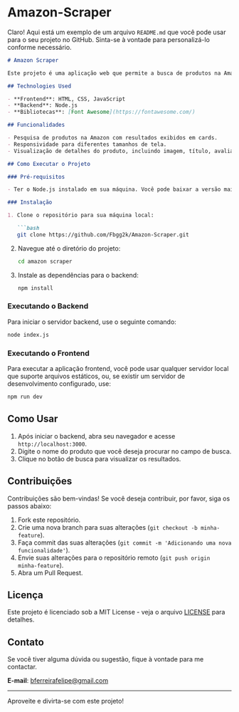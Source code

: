 # Amazon-Scraper

Claro! Aqui está um exemplo de um arquivo `README.md` que você pode usar para o seu projeto no GitHub. Sinta-se à vontade para personalizá-lo conforme necessário.

```markdown
# Amazon Scraper

Este projeto é uma aplicação web que permite a busca de produtos na Amazon. Ele foi desenvolvido utilizando JavaScript, HTML e CSS no frontend e Node.js no backend. 

## Technologies Used

- **Frontend**: HTML, CSS, JavaScript
- **Backend**: Node.js
- **Bibliotecas**: [Font Awesome](https://fontawesome.com/)

## Funcionalidades

- Pesquisa de produtos na Amazon com resultados exibidos em cards.
- Responsividade para diferentes tamanhos de tela.
- Visualização de detalhes do produto, incluindo imagem, título, avaliações e preço.

## Como Executar o Projeto

### Pré-requisitos

- Ter o Node.js instalado em sua máquina. Você pode baixar a versão mais recente do Node.js [aqui](https://nodejs.org/).

### Instalação

1. Clone o repositório para sua máquina local:

   ```bash
   git clone https://github.com/Fbgg2k/Amazon-Scraper.git
   ```

2. Navegue até o diretório do projeto:

   ```bash
   cd amazon scraper
   ```

3. Instale as dependências para o backend:

   ```bash
   npm install
   ```

### Executando o Backend

Para iniciar o servidor backend, use o seguinte comando:

```bash
node index.js
```

### Executando o Frontend

Para executar a aplicação frontend, você pode usar qualquer servidor local que suporte arquivos estáticos, ou, se existir um servidor de desenvolvimento configurado, use:

```bash
npm run dev
```

## Como Usar

1. Após iniciar o backend, abra seu navegador e acesse `http://localhost:3000`.
2. Digite o nome do produto que você deseja procurar no campo de busca.
3. Clique no botão de busca para visualizar os resultados.

## Contribuições

Contribuições são bem-vindas! Se você deseja contribuir, por favor, siga os passos abaixo:

1. Fork este repositório.
2. Crie uma nova branch para suas alterações (`git checkout -b minha-feature`).
3. Faça commit das suas alterações (`git commit -m 'Adicionando uma nova funcionalidade'`).
4. Envie suas alterações para o repositório remoto (`git push origin minha-feature`).
5. Abra um Pull Request.

## Licença

Este projeto é licenciado sob a MIT License - veja o arquivo [LICENSE](LICENSE) para detalhes.

## Contato

Se você tiver alguma dúvida ou sugestão, fique à vontade para me contactar.

**E-mail**: bferreirafelipe@gmail.com

---

Aproveite e divirta-se com este projeto!
